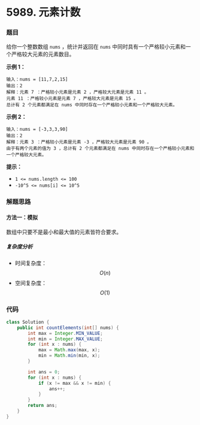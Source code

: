 # 5989. 元素计数

### 题目

给你一个整数数组 `nums` ，统计并返回在 `nums` 中同时具有一个严格较小元素和一个严格较大元素的元素数目。

 

**示例 1：**

```
输入：nums = [11,7,2,15]
输出：2
解释：元素 7 ：严格较小元素是元素 2 ，严格较大元素是元素 11 。
元素 11 ：严格较小元素是元素 7 ，严格较大元素是元素 15 。
总计有 2 个元素都满足在 nums 中同时存在一个严格较小元素和一个严格较大元素。
```

**示例 2：**

```
输入：nums = [-3,3,3,90]
输出：2
解释：元素 3 ：严格较小元素是元素 -3 ，严格较大元素是元素 90 。
由于有两个元素的值为 3 ，总计有 2 个元素都满足在 nums 中同时存在一个严格较小元素和一个严格较大元素。
```

 

**提示：**

- `1 <= nums.length <= 100`
- `-10^5 <= nums[i] <= 10^5`

### 解题思路

#### 方法一：模拟

数组中只要不是最小和最大值的元素皆符合要求。

##### 复杂度分析

- 时间复杂度：$$ O(n) $$
- 空间复杂度：$$ O(1) $$

### 代码

```java
class Solution {
    public int countElements(int[] nums) {
        int max = Integer.MIN_VALUE;
        int min = Integer.MAX_VALUE;
        for (int x : nums) {
            max = Math.max(max, x);
            min = Math.min(min, x);
        }

        int ans = 0;
        for (int x : nums) {
            if (x != max && x != min) {
                ans++;
            }
        }
        return ans;
    }
}
```

